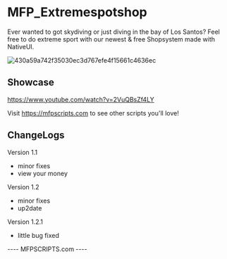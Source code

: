# MFP_Extremespotshop
Ever wanted to got skydiving or just diving in the bay of Los Santos?
Feel free to do extreme sport with our newest & free Shopsystem made with NativeUI.

![430a59a742f35030ec3d767efe4f15661c4636ec](https://github.com/user-attachments/assets/e12c28ab-033a-48d2-a5d7-3ba40db64ff7)


## Showcase
https://www.youtube.com/watch?v=2VuQBsZf4LY


Visit https://mfpscripts.com to see other scripts you'll love!


## ChangeLogs
Version 1.1
- minor fixes
- view your money

Version 1.2
- minor fixes
- up2date

Version 1.2.1
- little bug fixed

---- MFPSCRIPTS.com ----
